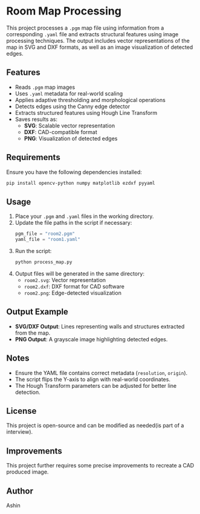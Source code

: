 # Room Map Processing

This project processes a `.pgm` map file using information from a corresponding `.yaml` file and extracts structural features using image processing techniques. The output includes vector representations of the map in SVG and DXF formats, as well as an image visualization of detected edges.

## Features

- Reads `.pgm` map images
- Uses `.yaml` metadata for real-world scaling
- Applies adaptive thresholding and morphological operations
- Detects edges using the Canny edge detector
- Extracts structured features using Hough Line Transform
- Saves results as:
  - **SVG**: Scalable vector representation
  - **DXF**: CAD-compatible format
  - **PNG**: Visualization of detected edges

## Requirements

Ensure you have the following dependencies installed:

```bash
pip install opencv-python numpy matplotlib ezdxf pyyaml
```

## Usage

1. Place your `.pgm` and `.yaml` files in the working directory.
2. Update the file paths in the script if necessary:
   ```python
   pgm_file = "room2.pgm"
   yaml_file = "room1.yaml"
   ```
3. Run the script:
   ```bash
   python process_map.py
   ```
4. Output files will be generated in the same directory:
   - `room2.svg`: Vector representation
   - `room2.dxf`: DXF format for CAD software
   - `room2.png`: Edge-detected visualization

## Output Example

- **SVG/DXF Output**: Lines representing walls and structures extracted from the map.
- **PNG Output**: A grayscale image highlighting detected edges.

## Notes

- Ensure the YAML file contains correct metadata (`resolution`, `origin`).
- The script flips the Y-axis to align with real-world coordinates.
- The Hough Transform parameters can be adjusted for better line detection.

## License

This project is open-source and can be modified as needed(is part of a interview).

## Improvements
This project further requires some precise improvements to recreate a CAD produced image.

## Author

Ashin


